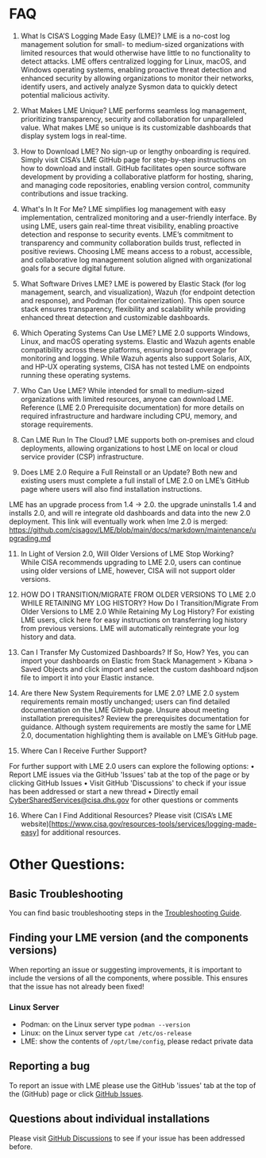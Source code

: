 # FAQ

1. What Is CISA’S Logging Made Easy (LME)?
LME is a no-cost log management solution for small- to medium-sized organizations with limited resources that would otherwise have little to no functionality to detect attacks. LME offers centralized logging for Linux, macOS, and Windows operating systems, enabling proactive threat detection and enhanced security by allowing organizations to monitor their networks, identify users, and actively analyze Sysmon data to quickly detect potential malicious activity.

2. What Makes LME Unique?
LME performs seamless log management, prioritizing transparency, security and collaboration for unparalleled value. What makes LME so unique is its customizable dashboards that display system logs in real-time.

3. How to Download LME?
No sign-up or lengthy onboarding is required. Simply visit CISA’s LME GitHub page for step-by-step instructions on how to download and install. GitHub facilitates open source software development by providing a collaborative platform for hosting, sharing, and managing code repositories, enabling version control, community contributions and issue tracking.

4. What's In It For Me?
LME simplifies log management with easy implementation, centralized monitoring and a user-friendly interface. By using LME, users gain real-time threat visibility, enabling proactive detection and response to security events. LME’s commitment to transparency and community collaboration builds trust, reflected in positive reviews. Choosing LME means access to a robust, accessible, and collaborative log management solution aligned with organizational goals for a secure digital future.

5. What Software Drives LME?
LME is powered by Elastic Stack (for log management, search, and visualization), Wazuh (for endpoint detection and response), and Podman (for containerization). This open source stack ensures transparency, flexibility and scalability while providing enhanced threat detection and customizable dashboards.

6. Which Operating Systems Can Use LME?
LME 2.0 supports Windows, Linux, and macOS operating systems. Elastic and Wazuh agents enable compatibility across these platforms, ensuring broad coverage for monitoring and logging. While Wazuh agents also support Solaris, AIX, and HP-UX operating systems, CISA has not tested LME on endpoints running these operating systems.

7. Who Can Use LME?
While intended for small to medium-sized organizations with limited resources, anyone can download LME. Reference (LME 2.0 Prerequisite documentation) for more details on required infrastructure and hardware including CPU, memory, and storage requirements.

9. Can LME Run In The Cloud?
LME supports both on-premises and cloud deployments, allowing organizations to host LME on local or cloud service provider (CSP) infrastructure.

10.   Does LME 2.0 Require a Full Reinstall or an Update?
Both new and existing users must complete a full install of LME 2.0 on LME’s GitHub page where users will also find installation instructions.

LME has an upgrade process from 1.4 -> 2.0. the upgrade uninstalls 1.4 and installs 2.0, and will re integrate old dashboards and data into the new 2.0 deployment. This link will eventually work when lme 2.0 is merged: https://github.com/cisagov/LME/blob/main/docs/markdown/maintenance/upgrading.md

11.   In Light of Version 2.0, Will Older Versions of LME Stop Working?  
While CISA recommends upgrading to LME 2.0, users can continue using older versions of LME, however, CISA will not support older versions. 


12. HOW DO I TRANSITION/MIGRATE FROM OLDER VERSIONS TO LME 2.0 WHILE RETAINING MY LOG HISTORY? How Do I Transition/Migrate From Older Versions to LME 2.0 While Retaining My Log History?
For existing LME users, click here for easy instructions on transferring log history from previous versions. LME will automatically reintegrate your log history and data.

13.  Can I Transfer My Customized Dashboards? If So, How?
Yes, you can import your dashboards on Elastic from Stack Management > Kibana > Saved Objects and click import and select the custom dashboard ndjson file to import it into your Elastic instance.

14. Are there New System Requirements for LME 2.0?
LME 2.0 system requirements remain mostly unchanged; users can find detailed documentation on the LME GitHub page. Unsure about meeting installation prerequisites? Review the prerequisites documentation for guidance.
Although system requirements are mostly the same for LME 2.0, documentation highlighting them is available on LME’s GitHub page. 


15. Where Can I Receive Further Support?

For further support with LME 2.0 users can explore the following options:
•	Report LME issues via the GitHub 'Issues' tab at the top of the page or by clicking GitHub Issues
•	Visit GitHub 'Discussions' to check if your issue has been addressed or start a new thread
•	Directly email CyberSharedServices@cisa.dhs.gov for other questions or comments

16. Where Can I Find Additional Resources?
Please visit (CISA’s LME website)[https://www.cisa.gov/resources-tools/services/logging-made-easy] for additional resources.
                   
# Other Questions:                       
 
## Basic Troubleshooting
You can find basic troubleshooting steps in the [Troubleshooting Guide](troubleshooting.md).

## Finding your LME version (and the components versions)
When reporting an issue or suggesting improvements, it is important to include the versions of all the components, where possible. This ensures that the issue has not already been fixed!

### Linux Server
* Podman: on the Linux server type ```podman --version```
* Linux: on the Linux server type ```cat /etc/os-release```
* LME: show the contents of ```/opt/lme/config```, please redact private data

## Reporting a bug
To report an issue with LME please use the GitHub 'issues' tab at the top of the (GitHub) page or click [GitHub Issues](https://github.com/cisagov/lme/issues).

## Questions about individual installations
Please visit [GitHub Discussions](https://github.com/cisagov/lme/discussions) to see if your issue has been addressed before.

